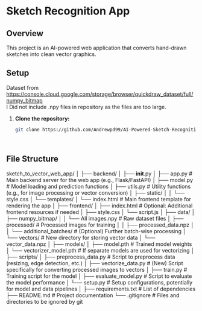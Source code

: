 # Sketch Recognition App

## Overview
This project is an AI-powered web application that converts hand-drawn sketches into clean vector graphics.

## Setup
Dataset from https://console.cloud.google.com/storage/browser/quickdraw_dataset/full/numpy_bitmap  
I Did not include .npy files in repository as the files are too large.


1. **Clone the repository:**
   ```bash
   git clone https://github.com/Andrewpd99/AI-Powered-Sketch-Recognition-Web-App




## File Structure
sketch_to_vector_web_app/
│
├── backend/
│   ├── __init__.py
│   ├── app.py               # Main backend server for the web app (e.g., Flask/FastAPI)
│   ├── model.py             # Model loading and prediction functions
│   ├── utils.py             # Utility functions (e.g., for image processing or vector conversion)
│   ├── static/
│   │   └── style.css
│   └── templates/
│       └── index.html       # Main frontend template for rendering the app
│
├── frontend/
│   ├── index.html           # Optional: Additional frontend resources if needed
│   ├── style.css
│   └── script.js
│
├── data/
│   ├── numpy_bitmap/
│   │   └── All images.npy   # Raw dataset files
│   ├── processed/           # Processed images for training
│   │   ├── processed_data.npz
│   │   └── additional_batches/  # (Optional) Further batch-wise processing
│   └── vectors/             # New directory for storing vector data
│       └── vector_data.npz
│
├── models/
│   ├── model.pth            # Trained model weights
│   └── vectorizer_model.pth # If separate models are used for vectorizing
│
├── scripts/
│   ├── preprocess_data.py   # Script to preprocess data (resizing, edge detection, etc.)
│   ├── vectorize_data.py    # (New) Script specifically for converting processed images to vectors
│   ├── train.py             # Training script for the model
│   ├── evaluate_model.py    # Script to evaluate the model performance
│   └── setup.py             # Setup configurations, potentially for model and data pipelines
│
├── requirements.txt         # List of dependencies
├── README.md                # Project documentation
└── .gitignore               # Files and directories to be ignored by git